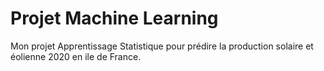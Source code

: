 # Projet Machine Learning
Mon projet Apprentissage Statistique pour prédire la production solaire et éolienne 2020 en ile de France.
